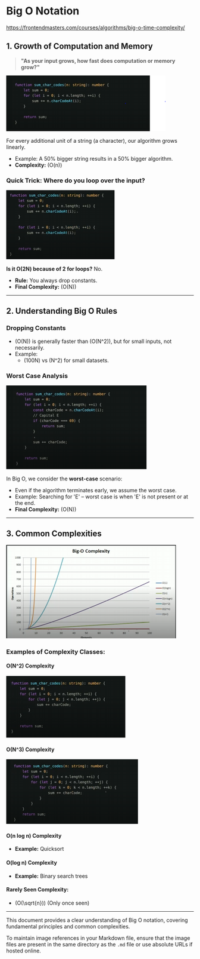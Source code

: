 # Big O Notation

https://frontendmasters.com/courses/algorithms/big-o-time-complexity/

## 1. Growth of Computation and Memory

> **"As your input grows, how fast does computation or memory grow?"**

![Big O Growth](image.png)

For every additional unit of a string (a character), our algorithm grows linearly.
- Example: A 50% bigger string results in a 50% bigger algorithm.
- **Complexity:** \(O(n)\)

### **Quick Trick:** Where do you loop over the input?

![Loop Example](./assets/image-1.png)

**Is it O(2N) because of 2 for loops?** No.
- **Rule:** You always drop constants.
- **Final Complexity:** \(O(N)\)

---

## 2. Understanding Big O Rules

### **Dropping Constants**
- \(O(N)\) is generally faster than \(O(N^2)\), but for small inputs, not necessarily.
- Example:
  - \(100N\) vs \(N^2\) for small datasets.

### **Worst Case Analysis**
![Worst Case Example](./assets/image-2.png)

In Big O, we consider the **worst-case** scenario:
- Even if the algorithm terminates early, we assume the worst case.
- Example: Searching for 'E' – worst case is when 'E' is not present or at the end.
- **Final Complexity:** \(O(N)\)

---

## 3. Common Complexities

![Complexities Table](./assets/image-3.png)

### **Examples of Complexity Classes:**

#### **O(N^2) Complexity**
![O(N^2) Example](./assets/image-4.png)

#### **O(N^3) Complexity**
![O(N^3) Example](./assets/image-5.png)

#### **O(n log n) Complexity**
- **Example:** Quicksort

#### **O(log n) Complexity**
- **Example:** Binary search trees

#### **Rarely Seen Complexity:**
- \(O(\sqrt{n})\) (Only once seen)

---

This document provides a clear understanding of Big O notation, covering fundamental principles and common complexities.

To maintain image references in your Markdown file, ensure that the image files are present in the same directory as the `.md` file or use absolute URLs if hosted online.

